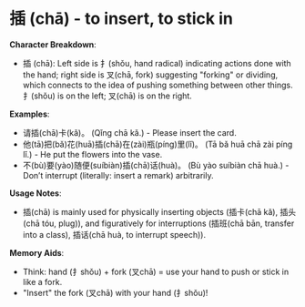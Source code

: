 # **插 (chā) - to insert, to stick in**

**Character Breakdown**:  
- 插 (chā): Left side is 扌(shǒu, hand radical) indicating actions done with the hand; right side is 叉(chā, fork) suggesting "forking" or dividing, which connects to the idea of pushing something between other things. 扌(shǒu) is on the left; 叉(chā) is on the right.

**Examples**:  
- 请插(chā)卡(kǎ)。 (Qǐng chā kǎ.) - Please insert the card.  
- 他(tā)把(bǎ)花(huā)插(chā)在(zài)瓶(píng)里(lǐ)。 (Tā bǎ huā chā zài píng lǐ.) - He put the flowers into the vase.  
- 不(bù)要(yào)随便(suíbiàn)插(chā)话(huà)。 (Bù yào suíbiàn chā huà.) - Don’t interrupt (literally: insert a remark) arbitrarily.

**Usage Notes**:  
- 插(chā) is mainly used for physically inserting objects (插卡(chā kǎ), 插头(chā tóu, plug)), and figuratively for interruptions (插班(chā bān, transfer into a class), 插话(chā huà, to interrupt speech)).

**Memory Aids**:  
- Think: hand (扌shǒu) + fork (叉chā) = use your hand to push or stick in like a fork.  
- "Insert" the fork (叉chā) with your hand (扌shǒu)!